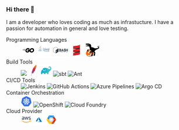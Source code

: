 ### Hi there 👋


I am a developer who loves coding as much as infrastucture. I have a passion for automation in general and love testing.



<dl>
  <dt>Programming Languages</dt>
  <dd>
    <img height="40" src="https://raw.githubusercontent.com/github/explore/5602ee10dc97f83a3bbe860e50fe657c8f6a7ec7/topics/go/go.png" alt="Go">
    <img height="40" src="https://raw.githubusercontent.com/github/explore/5602ee10dc97f83a3bbe860e50fe657c8f6a7ec7/topics/java/java.png" alt="Java">
    <img height="40" src="https://raw.githubusercontent.com/github/explore/5602ee10dc97f83a3bbe860e50fe657c8f6a7ec7/topics/bash/bash.png" alt="Bash">
    <img height="40" src="https://raw.githubusercontent.com/github/explore/5602ee10dc97f83a3bbe860e50fe657c8f6a7ec7/topics/scala/scala.png" alt="Scala">
    <img height="40" src="https://raw.githubusercontent.com/github/explore/5602ee10dc97f83a3bbe860e50fe657c8f6a7ec7/topics/perl/perl.png" alt="Perl">
  </dd>

  <dt>Build Tools</dt>
  <dd>
    <img height="30" src="https://goreleaser.com/static/avatar.png">
    <img height="30" src="https://raw.githubusercontent.com/github/explore/5602ee10dc97f83a3bbe860e50fe657c8f6a7ec7/topics/maven/maven.png" alt="Maven">
    <img height="30" src="https://raw.githubusercontent.com/github/explore/5602ee10dc97f83a3bbe860e50fe657c8f6a7ec7/topics/gradle/gradle.png" alt="Gradle">
    <img height="30" src="https://upload.wikimedia.org/wikipedia/commons/thumb/4/43/Sbt-logo.svg/440px-Sbt-logo.svg.png" alt="sbt">
    <img height="30" src="https://ant.apache.org/images/project-logo.gif" alt="Ant">
  </dd>

  <dt>CI/CD Tools<dt>
  <dd>
    <img height="30" src="https://wiki.jenkins.io/download/attachments/2916393/logo.png" alt="Jenkins">
    <img height="30" src="https://avatars.githubusercontent.com/u/44036562?s=200&v=4" alt="GitHub Actions">
    <img height="30" src="https://azurecomcdn.azureedge.net/cvt-1973605109b4c38d76b38ca96a3c55e018607e7a6da324db3657d96813268efd/images/shared/services/devops/pipelines-icon-80.png" alt="Azure Pipelines">
    <img height="30" src="https://argoproj.github.io/argo-cd/assets/logo.png" alt="Argo CD">
  </dd>

  <dt>Container Orchestration<dt>
  <dd>
    <img height="30" src="https://raw.githubusercontent.com/github/explore/5602ee10dc97f83a3bbe860e50fe657c8f6a7ec7/topics/kubernetes/kubernetes.png" alt="Kubernetes">
    <img height="30" src="https://upload.wikimedia.org/wikipedia/commons/3/3a/OpenShift-LogoType.svg" alt="OpenShift">
    <img height="30" src="https://www.cloudfoundry.org/wp-content/uploads/2017/01/CFF_Logo_rgb.png" alt="Cloud Foundry">
  </dd>

  <dt>Cloud Provider</dt>
  <dd>
    <img height="30" src="https://raw.githubusercontent.com/github/explore/5602ee10dc97f83a3bbe860e50fe657c8f6a7ec7/topics/aws/aws.png" alt="AWS">
    <img height="30" src="https://raw.githubusercontent.com/github/explore/5602ee10dc97f83a3bbe860e50fe657c8f6a7ec7/topics/azure/azure.png" alt="Azure">
    <img height="30" src="https://raw.githubusercontent.com/github/explore/5602ee10dc97f83a3bbe860e50fe657c8f6a7ec7/topics/google-cloud/google-cloud.png" alt="Google Cloud">
  </dd>
</dl>
